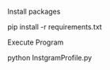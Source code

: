 Install packages

pip install -r requirements.txt

Execute Program

python InstgramProfile.py <username>